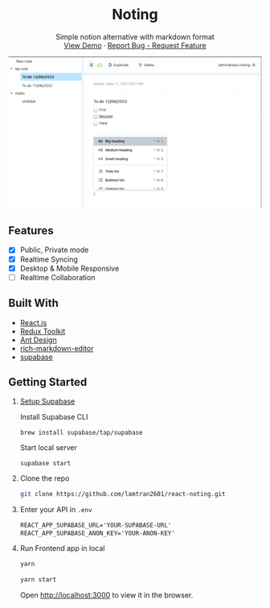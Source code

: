 <br />
<div align="center">
  <h1 align="center">Noting</h1>
  <p align="center">
    Simple notion alternative with markdown format
    <br />
    <a href="http://react-noting.vercel.app">View Demo</a>
    ·
    <a href="https://github.com/lamtran2601/react-noting/issues">Report Bug - Request Feature</a>
  </p>
</div>

[![Product Name Screen Shot][product-screenshot]](http://react-noting.vercel.app)

## Features
- [x] Public, Private mode
- [x] Realtime Syncing
- [x] Desktop & Mobile Responsive
- [ ] Realtime Collaboration

## Built With

* [React.js](https://reactjs.org/)
* [Redux Toolkit](https://github.com/reduxjs/redux-toolkit)
* [Ant Design](https://github.com/ant-design/ant-design/)
* [rich-markdown-editor](https://github.com/outline/rich-markdown-editor)
* [supabase](https://github.com/supabase/supabase)

## Getting Started

1. [Setup Supabase](./Supabase.md#setup)

    Install Supabase CLI
    ```
    brew install supabase/tap/supabase
    ```
    Start local server
    ```
    supabase start
    ```

2. Clone the repo
    ```sh
    git clone https://github.com/lamtran2601/react-noting.git
    ```

3. Enter your API in `.env`
    ```env
    REACT_APP_SUPABASE_URL='YOUR-SUPABASE-URL'
    REACT_APP_SUPABASE_ANON_KEY='YOUR-ANON-KEY'
    ```

4. Run Frontend app in local
    ```sh
    yarn
    ```
    ```sh
    yarn start
    ```
    Open [http://localhost:3000](http://localhost:3000) to view it in the browser.

<!-- MARKDOWN LINKS & IMAGES -->
<!-- https://www.markdownguide.org/basic-syntax/#reference-style-links -->
[product-screenshot]: images/screenshot.png